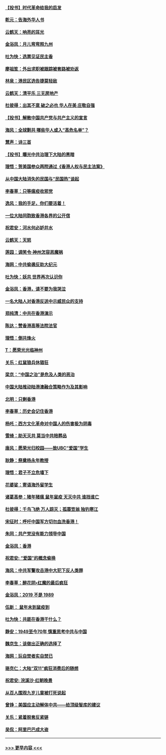 #### [【投书】时代革命给我的启发](../pages/nsc993/n11684287.md?t=11281344) 
#### [乾元：告海外华人书](../pages/nsc993/n11684044.md?t=11281344) 
#### [云鹤天：响亮的耳光](../pages/nsc993/n11684254.md?t=11281344) 
#### [金浴凤：月儿弯弯照九州](../pages/nsc993/n11684231.md?t=11281344) 
#### [吐为快：选票见证民主香](../pages/nsc993/n11684206.md?t=11281344) 
#### [廖祖笙：外出求职被跟踪被套路被劝返](../pages/nsc993/n11683874.md?t=11281344) 
#### [林泉：港民区选告捷莫轻敌](../pages/nsc993/n11683930.md?t=11281344) 
#### [云鹤天：清平乐 三无房地产](../pages/nsc993/n11681521.md?t=11281344) 
#### [杜彼得：出其不意 破之必也 华人在美 庄敬自强](../pages/nsc993/n11679554.md?t=11281344) 
#### [【投书】解散中国共产党与共产主义的宣言](../pages/nsc993/n11679177.md?t=11281344) 
#### [海风：全球剿共 哪些华人或入“高危名单”？](../pages/nsc993/n11678617.md?t=11281344) 
#### [慧声：诗三首](../pages/nsc993/n11678848.md?t=11281344) 
#### [【投书】曝光中共治理下大陆的黑暗](../pages/nsc993/n11678674.md?t=11281344) 
#### [理悟：贺美国参众两院通过《香港人权与民主法案》](../pages/nsc993/n11678104.md?t=11281344) 
#### [从中国大陆消失的民国与“民国热”谈起](../pages/nsc993/n11678075.md?t=11281344) 
#### [李春草：只等瘟疫收邪党](../pages/nsc993/n11677308.md?t=11281344) 
#### [逸风：我的手足，你们要活着！](../pages/nsc993/n11676352.md?t=11281344) 
#### [一位大陆同胞致香港各界的公开信](../pages/nsc993/n11675761.md?t=11281344) 
#### [祝君安：河水何必妒井水](../pages/nsc993/n11675746.md?t=11281344) 
#### [云鹤天：天怒](../pages/nsc993/n11675718.md?t=11281344) 
#### [莲园：调笑令‧神州怎容恶魔祸](../pages/nsc993/n11675648.md?t=11281344) 
#### [海网：中共偷袭反助大纪元](../pages/nsc993/n11673515.md?t=11281344) 
#### [吐为快：妖共 世界再次认识你](../pages/nsc993/n11673506.md?t=11281344) 
#### [金浴凤：香港，请不要为我哭泣](../pages/nsc993/n11673248.md?t=11281344) 
#### [一名大陆人对香港反送中示威民众的支持](../pages/nsc993/n11672615.md?t=11281344) 
#### [郑纯清：中共在香港演示](../pages/nsc993/n11670539.md?t=11281344) 
#### [陈达：赞香港高等法院法官](../pages/nsc993/n11669542.md?t=11281344) 
#### [理悟：倒共烽火](../pages/nsc993/n11668844.md?t=11281344) 
#### [T：愿荣光光临神州](../pages/nsc993/n11668421.md?t=11281344) 
#### [关乐：红鼠狼兵休猖狂](../pages/nsc993/n11668378.md?t=11281344) 
#### [梁京：“中国之治”是危及人类的恶治](../pages/nsc993/n11668328.md?t=11281344) 
#### [中国大陆推动陆港澳融合策略作为及其影响](../pages/nsc993/n11668157.md?t=11281344) 
#### [北明：只剩香港](../pages/nsc993/n11668002.md?t=11281344) 
#### [李春草：历史会记住香港](../pages/nsc993/n11667927.md?t=11281344) 
#### [杨吒：西方文化革命对中国人的伤害极为阴毒](../pages/nsc993/n11664521.md?t=11281344) 
#### [雪绮：助天灭共 莫当中共陪葬品](../pages/nsc993/n11662650.md?t=11281344) 
#### [唐风：愿荣光归校园——致UBC“爱国”学生](../pages/nsc993/n11662194.md?t=11281344) 
#### [耿静：祭奠杨永年教授](../pages/nsc993/n11662514.md?t=11281344) 
#### [理悟：君子不立危墙下](../pages/nsc993/n11662172.md?t=11281344) 
#### [花婆娑：寄语海外留学生](../pages/nsc993/n11662121.md?t=11281344) 
#### [诸葛高参：猪年猪瘟 鼠年鼠疫 天灭中共 谁挡谁亡](../pages/nsc993/n11661980.md?t=11281344) 
#### [杜彼得：千鸟飞绝 万人踪灭；孤蓑笠翁 独钓寒江](../pages/nsc993/n11661170.md?t=11281344) 
#### [宋征时：呼吁中国军方切勿血洗香港！](../pages/nsc993/n11415318.md?t=11281344) 
#### [朱同：共产党没有能力领导中国](../pages/nsc993/n11660421.md?t=11281344) 
#### [金浴凤：香港](../pages/nsc993/n11660419.md?t=11281344) 
#### [祝君安: “爱国”的概念偷换](../pages/nsc993/n11659706.md?t=11281344) 
#### [海风：中共军警攻击港中大犯下反人类罪](../pages/nsc993/n11659632.md?t=11281344) 
#### [李春草：醉花阴•红魔的最后疯狂](../pages/nsc993/n11659287.md?t=11281344) 
#### [金浴凤：2019 不是 1989](../pages/nsc993/n11657663.md?t=11281344) 
#### [伍新： 鼠年未到鼠疫到](../pages/nsc993/n11655098.md?t=11281344) 
#### [吐为快：共匪在香港干什么？](../pages/nsc993/n11654891.md?t=11281344) 
#### [静安：1949至今70年 慎重思考中共与中国](../pages/nsc993/n11651244.md?t=11281344) 
#### [魏京生：该做出正确的选择了](../pages/nsc993/n11653084.md?t=11281344) 
#### [海网：玩自焚者实自焚已](../pages/nsc993/n11652423.md?t=11281344) 
#### [骆克仁：大陆“双11”疯狂消费后的随想](../pages/nsc993/n11652305.md?t=11281344) 
#### [祝君安: 浣溪沙·红朝晚景](../pages/nsc993/n11652258.md?t=11281344) 
#### [从百人围观九岁儿童被打死说起](../pages/nsc993/n11651030.md?t=11281344) 
#### [曾铮：美国应主动解体中共——给顶级智库的建议](../pages/nsc993/n11649888.md?t=11281344) 
#### [关乐：紧着脱套反紧链](../pages/nsc993/n11649069.md?t=11281344) 
#### [吴侃：阿里巴巴成大盗](../pages/nsc993/n11645523.md?t=11281344) 

----
#### [ >>> 更早内容 <<< ](../indexes/nsc993-earlier.md)

